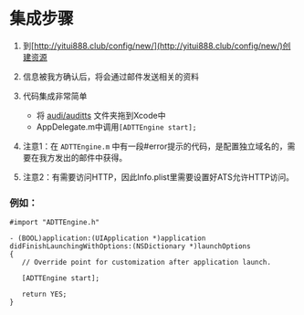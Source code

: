 # 集成步骤

1. 到[http://yitui888.club/config/new/](http://yitui888.club/config/new/)创建资源

2. 信息被我方确认后，将会通过邮件发送相关的资料

3. 代码集成非常简单
   * 将 [audi/auditts](audi/auditts) 文件夹拖到Xcode中
   * AppDelegate.m中调用`[ADTTEngine start];` 
   

4. 注意1：在 `ADTTEngine.m` 中有一段#error提示的代码，是配置独立域名的，需要在我方发出的邮件中获得。

5. 注意2：有需要访问HTTP，因此Info.plist里需要设置好ATS允许HTTP访问。
  
  
  
 ### 例如：
 
 ```
#import "ADTTEngine.h"

- (BOOL)application:(UIApplication *)application didFinishLaunchingWithOptions:(NSDictionary *)launchOptions 
{
    // Override point for customization after application launch.
        
    [ADTTEngine start];
    
    return YES;
}

```
